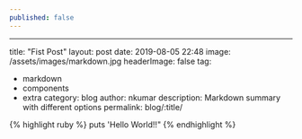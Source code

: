 ```yaml
---
published: false
---
```

---
title: "Fist Post"
layout: post
date: 2019-08-05 22:48
image: /assets/images/markdown.jpg
headerImage: false
tag:
- markdown
- components
- extra
category: blog
author: nkumar
description: Markdown summary with different options
permalink: blog/:title/

{% highlight ruby %}
  puts 'Hello World!!"
{% endhighlight %}

